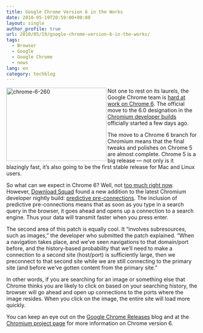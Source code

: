 ```yaml
---
title: Google Chrome Version 6 in the Works
date: 2010-05-19T20:59:00+00:00
layout: single
author_profile: true
url: 2010/05/19/google-chrome-version-6-in-the-works/
tags:
  - Browser
  - Google
  - Google Chrome
  - news
lang: en
category: techblog
---
```

[<img title="chrome-6-260" border="0" alt="chrome-6-260" align="left" src="http://lh5.ggpht.com/_vaUVXcmC3OI/S_RKGGMIBGI/AAAAAAAACQ0/cG2lWFS3JW8/chrome-6-260_thumb%5B1%5D.jpg?imgmax=800" width="264" height="194" />](http://lh6.ggpht.com/_vaUVXcmC3OI/S_RKDfvY5gI/AAAAAAAACQw/b7eLipqVPgw/s1600-h/chrome-6-260%5B3%5D.jpg) Not one to rest on its laurels, the Google Chrome team is [hard at work on Chrome 6](http://news.cnet.com/8301-30685_3-20005224-264.html?part=rss&subj=news&tag=2547-1_3-0-20). The official move to the 6.0 designation in the [Chromium developer builds](http://build.chromium.org/buildbot/snapshots/) officially started a few days ago. 

The move to a Chrome 6 branch for Chromium means that the final tweaks and polishes on Chrome 5 are almost complete. Chrome 5 is a big release — not only is it blazingly fast, it’s also going to be the first stable release for Mac and Linux users. 

So what can we expect in Chrome 6? Well, not [too much right now](http://googlechromereleases.blogspot.com/2010/05/dev-channel-update_14.html). However, [Download Squad](http://www.downloadsquad.com/2010/05/18/dns-pre-resolution-is-weak-chrome-goes-one-step-further-and-pre/) found a new addition to the latest Chromium developer nightly build: [predictive pre-connections](http://src.chromium.org/viewvc/chrome?view=rev&revision=47479). The inclusion of predictive pre-connections means that as soon as you type in a search query in the browser, it goes ahead and opens up a connection to a search engine. Thus your data will transmit faster when you press enter. 

The second area of this patch is equally cool. It “involves subresources, such as images,” the developer who submitted the patch explained. “When a navigation takes place, and we’ve seen navigations to that domain/port before, and the history-based probability that we’ll need to make a connection to a second site (host/port) is sufficiently large, then we preconnect to that second site while we are still connecting to the primary site (and before we’ve gotten content from the primary site.” 

In other words, if you are searching for an image or something else that Chrome thinks you are likely to click on based on your searching history, the browser will go ahead and open up connections to the ports where the image resides. When you click on the image, the entire site will load more quickly. 

You can keep an eye out on the [Google Chrome Releases](http://googlechromereleases.blogspot.com/) blog and at the [Chromium project page](http://www.chromium.org/Home) for more information on Chrome version 6.